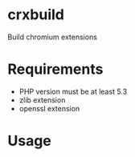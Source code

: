 crxbuild
========

Build chromium extensions

Requirements
===================

* PHP version must be at least 5.3
* zlib extension
* openssl extension

Usage
===================

